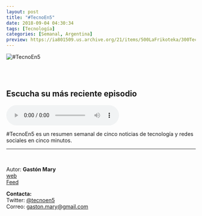 ```yaml
---
layout: post
title: "#TecnoEn5"
date: 2018-09-04 04:30:34
tags: [Tecnología]
categories: [Semanal, Argentina]
preview: https://ia801509.us.archive.org/21/items/500LaFrikoteka/300TecnoEn5-GastnMary.png
---
```


![#TecnoEn5](https://ia801509.us.archive.org/21/items/500LaFrikoteka/500TecnoEn5-GastnMary.png)

<br/>
<br/>

## Escucha su más reciente episodio

<!--reproductor-feed=https://anchor.fm/s/69b8d1c/podcast/rss-->
<!--reproductor-start-->
<audio id="audio" preload="auto" controls="" src="https://anchor.fm/s/69b8d1c/podcast/play/1762511/https%3A%2F%2Fd3ctxlq1ktw2nl.cloudfront.net%2Fproduction%2F2018-10-21%2F5940873-44100-2-957691e6ab77d.mp3"></audio>
<!--reproductor-end-->

#TecnoEn5 es un resumen semanal de cinco noticias de tecnología y redes sociales en cinco minutos.

_ _ _

<br>

Autor: **Gastón Mary**  
[web](http://radiolaotra.com.ar/tecnoen5)  
[Feed](https://anchor.fm/s/69b8d1c/podcast/rss)  


**Contacta:**  
Twitter: [@tecnoen5](https://twitter.com/tecnoen5)  
Correo: [gaston.mary@gmail.com](mailto:gaston.mary@gmail.com)  

